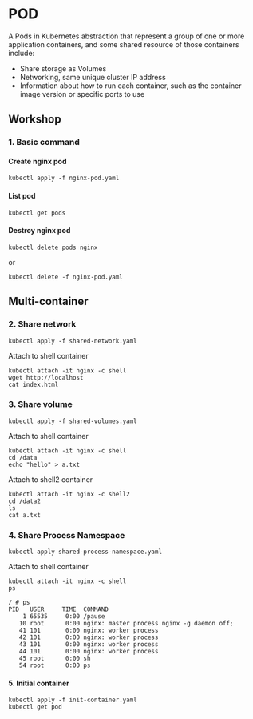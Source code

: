 # POD
A Pods in Kubernetes abstraction that represent a group of one or more application containers, and some shared resource of those containers include:
- Share storage as Volumes
- Networking, same unique cluster IP address
- Information about how to run each container, such as the container image version or specific ports to use

## Workshop
### 1. Basic command
#### Create nginx pod
```
kubectl apply -f nginx-pod.yaml
```
#### List pod
```
kubectl get pods
```
#### Destroy nginx pod
```
kubectl delete pods nginx
```
or
```
kubectl delete -f nginx-pod.yaml
```

## Multi-container
### 2. Share network
```
kubectl apply -f shared-network.yaml
```
Attach to shell container
```
kubectl attach -it nginx -c shell
wget http://localhost
cat index.html
```

### 3. Share volume
```
kubectl apply -f shared-volumes.yaml
```
Attach to shell container
```
kubectl attach -it nginx -c shell
cd /data
echo "hello" > a.txt
```
Attach to shell2 container
```
kubectl attach -it nginx -c shell2
cd /data2
ls
cat a.txt
```
### 4. Share Process Namespace
```
kubectl apply shared-process-namespace.yaml
```
Attach to shell container
```
kubectl attach -it nginx -c shell
ps
```
```
/ # ps
PID   USER     TIME  COMMAND
    1 65535     0:00 /pause
   10 root      0:00 nginx: master process nginx -g daemon off;
   41 101       0:00 nginx: worker process
   42 101       0:00 nginx: worker process
   43 101       0:00 nginx: worker process
   44 101       0:00 nginx: worker process
   45 root      0:00 sh
   54 root      0:00 ps
```
#### 5. Initial container
```
kubectl apply -f init-container.yaml
kubectl get pod
```